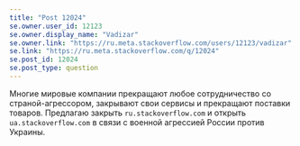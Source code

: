 ```yaml
---
title: "Post 12024"
se.owner.user_id: 12123
se.owner.display_name: "Vadizar"
se.owner.link: "https://ru.meta.stackoverflow.com/users/12123/vadizar"
se.link: "https://ru.meta.stackoverflow.com/q/12024"
se.post_id: 12024
se.post_type: question
---
```

<p>Многие мировые компании прекращают любое сотрудничество со страной-агрессором, закрывают свои сервисы и прекращают поставки товаров. Предлагаю закрыть <code>ru.stackoverflow.com</code> и открыть <code>ua.stackoverflow.com</code> в связи с военной агрессией России против Украины.</p>
